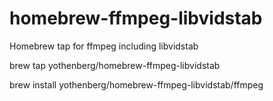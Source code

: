 # homebrew-ffmpeg-libvidstab

Homebrew tap for ffmpeg including libvidstab

brew tap yothenberg/homebrew-ffmpeg-libvidstab

brew install yothenberg/homebrew-ffmpeg-libvidstab/ffmpeg
